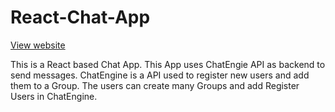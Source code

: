 # React-Chat-App
<a href="https://zen-clarke-721729.netlify.app/">View website </a>
<p style="align:justify;">This is a React based Chat App. This App uses ChatEngie API as backend to send messages. ChatEngine is a API used to register new users and add them to a Group. The users can create many Groups and add Register Users in ChatEngine.</p>

